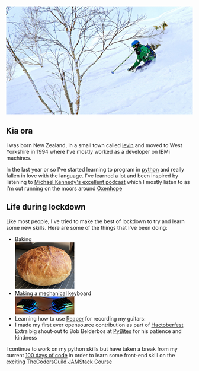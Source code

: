 # 

![skiing in Niseko](./niseko.jpg)

## Kia ora

I was born New Zealand, in a small town called [levin](https://www.google.co.uk/maps/place/Levin,+New+Zealand/@-40.621871,173.0912261,7z/data=!4m5!3m4!1s0x6d40f3627c967d4d:0x500ef6143a2d9d0!8m2!3d-40.6218489!4d175.2866444) and moved to West Yorkshire in 1994 where I've mostly worked as a developer on IBMi machines.

In the last year or so I've started learning to program in [python](https://www.python.org/) and really fallen in love with the language. I've learned a lot and been inspired by listening to [Michael Kennedy's excellent podcast](https://talkpython.fm/) which I mostly listen to as I'm out running on the moors around [Oxenhope](https://en.wikipedia.org/wiki/Oxenhope)

## Life during lockdown
Like most people, I've tried to make the best of lockdown to try and learn some new skills. Here are some of the things that I've been doing:
- Baking  
![bread](./small_bread.jpg)
- Making a mechanical keyboard  
![keyboard](./small_iris.jpg)
- Learning how to use [Reaper](https://www.reaper.fm/) for recording my guitars:
- I made my first ever opensource contribution as part of [Hactoberfest](https://hacktoberfest.digitalocean.com/) Extra big shout-out to Bob Belderbos at [PyBites](https://pybit.es/) for his patience and kindness

I continue to work on my python skills but have taken a break from my current [100 days of code](https://training.talkpython.fm/courses/details/100-days-of-code-in-python) in order to learn some front-end skill on the exciting [TheCodersGuild JAMStack Course](https://thecodersguild.org.uk/blog/learn-web-and-app-development-with-the-jamstack/)
